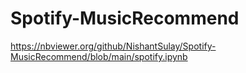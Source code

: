 # Spotify-MusicRecommend

https://nbviewer.org/github/NishantSulay/Spotify-MusicRecommend/blob/main/spotify.ipynb
